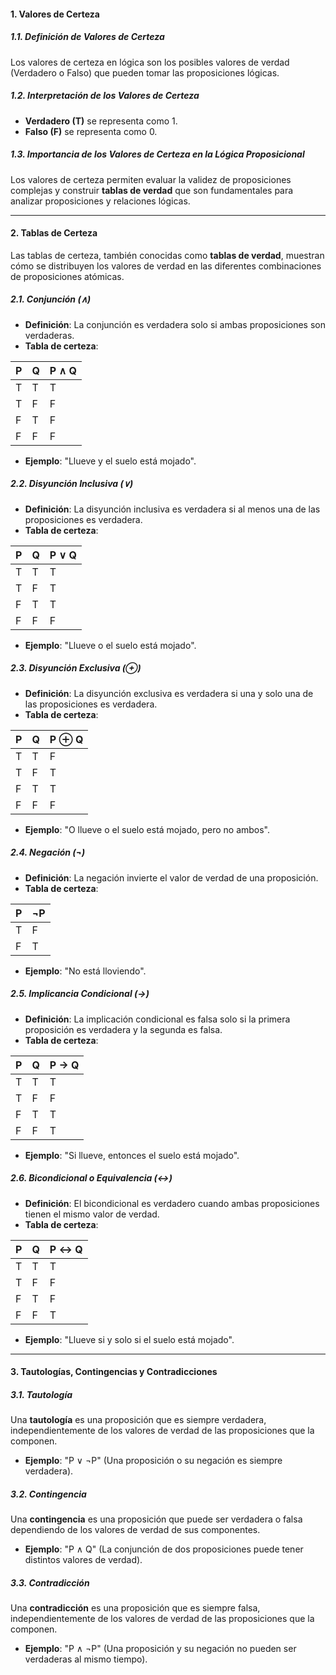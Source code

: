 #### 1. Valores de Certeza

##### 1.1. Definición de Valores de Certeza  
Los valores de certeza en lógica son los posibles valores de verdad (Verdadero o Falso) que pueden tomar las proposiciones lógicas.

##### 1.2. Interpretación de los Valores de Certeza  
- **Verdadero (T)** se representa como 1.  
- **Falso (F)** se representa como 0.

##### 1.3. Importancia de los Valores de Certeza en la Lógica Proposicional  
Los valores de certeza permiten evaluar la validez de proposiciones complejas y construir **tablas de verdad** que son fundamentales para analizar proposiciones y relaciones lógicas.

---

#### 2. Tablas de Certeza

Las tablas de certeza, también conocidas como **tablas de verdad**, muestran cómo se distribuyen los valores de verdad en las diferentes combinaciones de proposiciones atómicas.

##### 2.1. Conjunción (∧)  
- **Definición**: La conjunción es verdadera solo si ambas proposiciones son verdaderas.  
- **Tabla de certeza**:

| P   | Q   | P ∧ Q |
| --- | --- | ----- |
| T   | T   | T     |
| T   | F   | F     |
| F   | T   | F     |
| F   | F   | F     |

- **Ejemplo**: "Llueve y el suelo está mojado".

##### 2.2. Disyunción Inclusiva (∨)  
- **Definición**: La disyunción inclusiva es verdadera si al menos una de las proposiciones es verdadera.  
- **Tabla de certeza**:

| P   | Q   | P ∨ Q |
| --- | --- | ----- |
| T   | T   | T     |
| T   | F   | T     |
| F   | T   | T     |
| F   | F   | F     |

- **Ejemplo**: "Llueve o el suelo está mojado".

##### 2.3. Disyunción Exclusiva (⊕)  
- **Definición**: La disyunción exclusiva es verdadera si una y solo una de las proposiciones es verdadera.  
- **Tabla de certeza**:

| P   | Q   | P ⊕ Q |
| --- | --- | ----- |
| T   | T   | F     |
| T   | F   | T     |
| F   | T   | T     |
| F   | F   | F     |

- **Ejemplo**: "O llueve o el suelo está mojado, pero no ambos".

##### 2.4. Negación (¬)  
- **Definición**: La negación invierte el valor de verdad de una proposición.  
- **Tabla de certeza**:

| P   | ¬P  |
| --- | --- |
| T   | F   |
| F   | T   |

- **Ejemplo**: "No está lloviendo".

##### 2.5. Implicancia Condicional (→)  
- **Definición**: La implicación condicional es falsa solo si la primera proposición es verdadera y la segunda es falsa.  
- **Tabla de certeza**:

| P   | Q   | P → Q |
| --- | --- | ----- |
| T   | T   | T     |
| T   | F   | F     |
| F   | T   | T     |
| F   | F   | T     |

- **Ejemplo**: "Si llueve, entonces el suelo está mojado".

##### 2.6. Bicondicional o Equivalencia (↔)  
- **Definición**: El bicondicional es verdadero cuando ambas proposiciones tienen el mismo valor de verdad.  
- **Tabla de certeza**:

| P   | Q   | P ↔ Q |
| --- | --- | ----- |
| T   | T   | T     |
| T   | F   | F     |
| F   | T   | F     |
| F   | F   | T     |

- **Ejemplo**: "Llueve si y solo si el suelo está mojado".

---

#### 3. Tautologías, Contingencias y Contradicciones

##### 3.1. Tautología  
Una **tautología** es una proposición que es siempre verdadera, independientemente de los valores de verdad de las proposiciones que la componen.  
- **Ejemplo**: "P ∨ ¬P" (Una proposición o su negación es siempre verdadera).

##### 3.2. Contingencia  
Una **contingencia** es una proposición que puede ser verdadera o falsa dependiendo de los valores de verdad de sus componentes.  
- **Ejemplo**: "P ∧ Q" (La conjunción de dos proposiciones puede tener distintos valores de verdad).

##### 3.3. Contradicción  
Una **contradicción** es una proposición que es siempre falsa, independientemente de los valores de verdad de las proposiciones que la componen.  
- **Ejemplo**: "P ∧ ¬P" (Una proposición y su negación no pueden ser verdaderas al mismo tiempo).